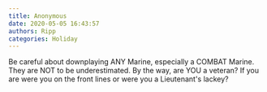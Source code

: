 ```yaml
---
title: Anonymous
date: 2020-05-05 16:43:57
authors: Ripp
categories: Holiday
---
```


 Be careful about downplaying ANY Marine, especially a COMBAT Marine.  They are NOT to be underestimated.
By the way, are YOU a veteran?  If you are were you on the front lines or were you a Lieutenant's lackey?